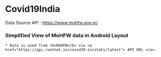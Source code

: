 # Covid19India
Data Source API : https://www.mohfw.gov.in/

### Simplified View of MoHFW data in Android Layout
    * Data is used from <b>MoHFW</b> via <a href="https://api.rootnet.in/covid19-in/stats/latest"> API URL </a>.